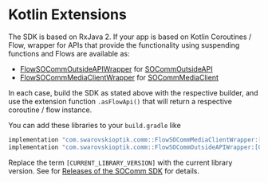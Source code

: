 # Kotlin Extensions

The SDK is based on RxJava 2. If your app is based on Kotlin Coroutines / Flow,
wrapper for APIs that provide the functionality using suspending functions and
Flows are available as:

* [FlowSOCommOutsideAPIWrapper](../reference/FlowSOCommOutsideAPIWrapper/com.swarovskioptik.comm.sdk.wrapper.flow/index.html)
  for [SOCommOutsideAPI](../reference/SDK/com.swarovskioptik.comm/-s-o-comm-outside-a-p-i/index.html)
* [FlowSOCommMediaClientWrapper](../reference/FlowSOCommMediaClientWrapper/com.swarovskioptik.comm.media.wrapper.flow/index.html)
  for [SOCommMediaClient](../reference/MediaClient/com.swarovskioptik.comm.media/-s-o-comm-media-client/index.html)

In each case, build the SDK as stated above with the respective builder, and use the extension
function `.asFlowApi()` that will return a respective coroutine / flow instance.

You can add these libraries to your `build.gradle` like

```groovy
implementation "com.swarovskioptik.comm::FlowSOCommMediaClientWrapper:[CURRENT_LIBRARY_VERSION]"
implementation "com.swarovskioptik.comm::FlowSOCommOutsideAPIWrapper:[CURRENT_LIBRARY_VERSION]"
```

Replace the term `[CURRENT_LIBRARY_VERSION]` with the current library version.
See for [Releases of the SOComm SDK](../ref/releases.md) for details.
